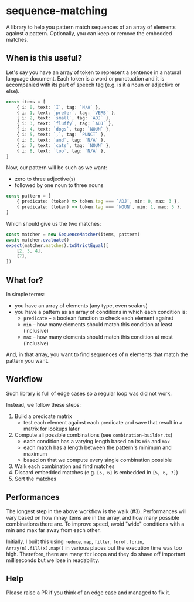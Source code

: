 # sequence-matching

A library to help you pattern match sequences of an array of elements against a pattern. Optionally, you can keep or remove the embedded matches.

## When is this useful?

Let's say you have an array of token to represent a sentence in a natural language document. Each token is a word or punctuation and it is accompanied with its part of speech tag (e.g. is it a noun or adjective or else).

```typescript
const items = [
	{ i: 0, text: `I`, tag: `N/A` },
	{ i: 1, text: `prefer`, tag: `VERB` },
	{ i: 2, text: `small`, tag: `ADJ` },
	{ i: 3, text: `fluffy`, tag: `ADJ` },
	{ i: 4, text: `dogs`, tag: `NOUN` },
	{ i: 5, text: `,`, tag: `PUNCT` },
	{ i: 6, text: `and`, tag: `N/A` },
	{ i: 7, text: `cats`, tag: `NOUN` },
	{ i: 8, text: `too`, tag: `N/A` },
]
```

Now, our pattern will be such as we want:
- zero to three adjective(s)
- followed by one noun to three nouns

```typescript
const pattern = [
	{ predicate: (token) => token.tag === `ADJ`, min: 0, max: 3 },
	{ predicate: (token) => token.tag === `NOUN`, min: 1, max: 5 },
]
```

Which should give us the two matches:
```typescript
const matcher = new SequenceMatcher(items, pattern)
await matcher.evaluate()
expect(matcher.matches).toStrictEqual([
	[2, 3, 4],
	[7],
])
```

## What for?

In simple terms:
- you have an array of elements (any type, even scalars)
- you have a pattern as an array of conditions in which each condition is:
  - `predicate` – a boolean function to check each element against
  - `min` – how many elements should match this condition at least (inclusive) 
  - `max` – how many elements should match this condition at most (inclusive)

And, in that array, you want to find sequences of n elements that match the pattern you want.

## Workflow

Such library is full of edge cases so a regular loop was did not work.

Instead, we follow these steps:
1. Build a predicate matrix
   - test each element against each predicate and save that result in a matrix for lookups later
2. Compute all possible combinations (see `combination-builder.ts`)
   - each condition has a varying length based on its `min` and `max`
   - each match has a length between the pattern's minimum and maximum
   - based on that we compute every single combination possible
3. Walk each combination and find matches
4. Discard embedded matches (e.g. `[5, 6]` is embedded in `[5, 6, 7]`)
5. Sort the matches

## Performances

The longest step in the above workflow is the walk (#3). Performances will vary based on how mnay items are in the array, and how many possible combinations there are. To improve speed, avoid "wide" conditions with a min and max far away from each other.

Initially, I built this using `reduce`, `map`, `filter`, `forof`, `forin`, `Array(n).fill(x).map()` in various places but the execution time was too high. Therefore, there are many `for` loops and they do shave off important milliseconds but we lose in readability.

## Help

Please raise a PR if you think of an edge case and managed to fix it. 